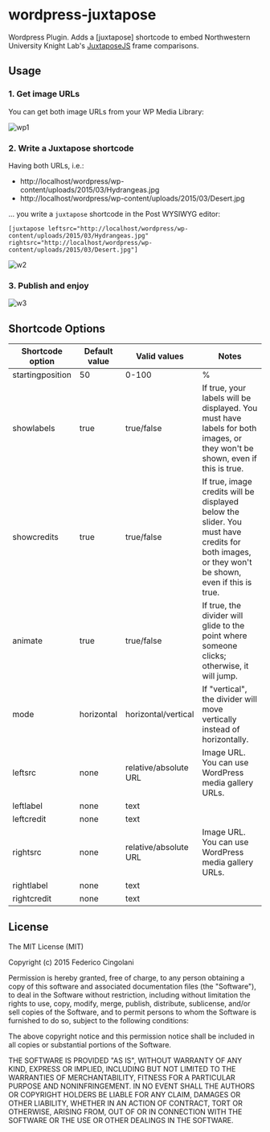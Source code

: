 # wordpress-juxtapose

Wordpress Plugin. Adds a [juxtapose] shortcode to embed Northwestern University Knight Lab's [JuxtaposeJS](http://juxtapose.knightlab.com/) frame comparisons.

## Usage

### 1. Get image URLs

You can get both image URLs from your WP Media Library:

![wp1](https://cloud.githubusercontent.com/assets/420163/7289471/15f43acc-e947-11e4-9510-3eca21f563e5.PNG)

### 2. Write a Juxtapose shortcode

Having both URLs, i.e.:
- http://localhost/wordpress/wp-content/uploads/2015/03/Hydrangeas.jpg
- http://localhost/wordpress/wp-content/uploads/2015/03/Desert.jpg

... you write a <code>juxtapose</code> shortcode in the Post WYSIWYG editor:

```
[juxtapose leftsrc="http://localhost/wordpress/wp-content/uploads/2015/03/Hydrangeas.jpg" rightsrc="http://localhost/wordpress/wp-content/uploads/2015/03/Desert.jpg"]
```

![w2](https://cloud.githubusercontent.com/assets/420163/7289605/c4aa2314-e948-11e4-9ff9-1dbe0cf21602.PNG)

### 3. Publish and enjoy

![w3](https://cloud.githubusercontent.com/assets/420163/7289675/b002f976-e949-11e4-9877-a5b39410af7f.gif)

## Shortcode Options

| Shortcode option | Default value | Valid values          | Notes                                                                                                                                           |
|------------------|---------------|-----------------------|-------------------------------------------------------------------------------------------------------------------------------------------------|
| startingposition | 50            | 0-100                 | %                                                                                                                                               |
| showlabels       | true          | true/false            | If true, your labels will be displayed. You must have labels for both images, or they won't be shown, even if this is true.                     |
| showcredits      | true          | true/false            | If true, image credits will be displayed below the slider. You must have credits for both images, or they won't be shown, even if this is true. |
| animate          | true          | true/false            | If true, the divider will glide to the point where someone clicks; otherwise, it will jump.                                                     |
| mode             | horizontal    | horizontal/vertical   | If "vertical", the divider will move vertically instead of horizontally.                                                                        |
| leftsrc          | none          | relative/absolute URL | Image URL. You can use WordPress media gallery URLs.                                                                                            |
| leftlabel        | none          | text                  |                                                                                                                                                 |
| leftcredit       | none          | text                  |                                                                                                                                                 |
| rightsrc         | none          | relative/absolute URL | Image URL. You can use WordPress media gallery URLs.                                                                                            |
| rightlabel       | none          | text                  |                                                                                                                                                 |
| rightcredit      | none          | text                  |  

## License

The MIT License (MIT)

Copyright (c) 2015 Federico Cingolani

Permission is hereby granted, free of charge, to any person obtaining a copy
of this software and associated documentation files (the "Software"), to deal
in the Software without restriction, including without limitation the rights
to use, copy, modify, merge, publish, distribute, sublicense, and/or sell
copies of the Software, and to permit persons to whom the Software is
furnished to do so, subject to the following conditions:

The above copyright notice and this permission notice shall be included in all
copies or substantial portions of the Software.

THE SOFTWARE IS PROVIDED "AS IS", WITHOUT WARRANTY OF ANY KIND, EXPRESS OR
IMPLIED, INCLUDING BUT NOT LIMITED TO THE WARRANTIES OF MERCHANTABILITY,
FITNESS FOR A PARTICULAR PURPOSE AND NONINFRINGEMENT. IN NO EVENT SHALL THE
AUTHORS OR COPYRIGHT HOLDERS BE LIABLE FOR ANY CLAIM, DAMAGES OR OTHER
LIABILITY, WHETHER IN AN ACTION OF CONTRACT, TORT OR OTHERWISE, ARISING FROM,
OUT OF OR IN CONNECTION WITH THE SOFTWARE OR THE USE OR OTHER DEALINGS IN THE
SOFTWARE.
